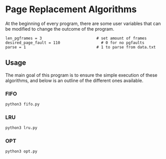 # Page Replacement Algorithms

At the beginning of every program, there are some user variables that can be modified to change the outcome of the program.

```python3
len_pgframes = 3                        # set amount of frames
desired_page_fault = 110                  # 0 for no pgfaults
parse = 1                               # 1 to parse from data.txt
```

## Usage

The main goal of this program is to ensure the simple execution of these algorithms, and below is an outline of the different ones available.

### FIFO
```bash
python3 fifo.py
```

### LRU
```bash
python3 lru.py
```

### OPT
```bash
python3 opt.py
```
